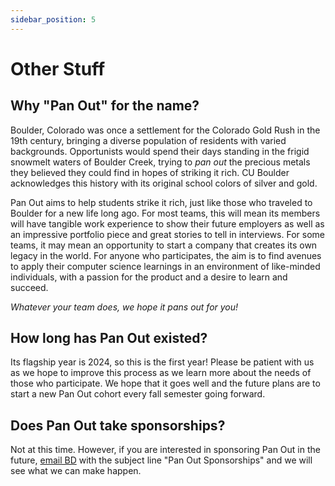 ```yaml
---
sidebar_position: 5
---
```


# Other Stuff

## Why "Pan Out" for the name?

Boulder, Colorado was once a settlement for the Colorado Gold Rush in the 19th century, bringing a diverse population of residents with varied backgrounds. Opportunists would spend their days standing in the frigid snowmelt waters of Boulder Creek, trying to _pan out_ the precious metals they believed they could find in hopes of striking it rich. CU Boulder  acknowledges this history with its original school colors of silver and gold.

Pan Out aims to help students strike it rich, just like those who traveled to Boulder for a new life long ago. For most teams, this will mean its members will have tangible work experience to show their future employers as well as an impressive portfolio piece and great stories to tell in interviews. For some teams, it may mean an opportunity to start a company that creates its own legacy in the world. For anyone who participates, the aim is to find avenues to apply their computer science learnings in an environment of like-minded individuals, with a passion for the product and a desire to learn and succeed.

_Whatever your team does, we hope it pans out for you!_

## How long has Pan Out existed?

Its flagship year is 2024, so this is the first year! Please be patient with us as we hope to improve this process as we learn more about the needs of those who participate. We hope that it goes well and the future plans are to start a new Pan Out cohort every fall semester going forward.

## Does Pan Out take sponsorships?

Not at this time. However, if you are interested in sponsoring Pan Out in the future, [email BD](mailto:beti7384@colorado.edu) with the subject line "Pan Out Sponsorships" and we will see what we can make happen.